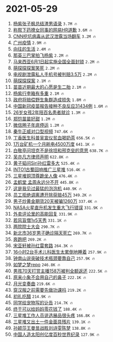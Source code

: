 # 2021-05-29

1. [杨紫张子枫总结渣男语录](https://s.weibo.com/weibo?q=%23%E6%9D%A8%E7%B4%AB%E5%BC%A0%E5%AD%90%E6%9E%AB%E6%80%BB%E7%BB%93%E6%B8%A3%E7%94%B7%E8%AF%AD%E5%BD%95%23&Refer=top) `3.7M 🔥`
1. [称帮下药撩女同事的网易HR道歉](https://s.weibo.com/weibo?q=%23%E7%A7%B0%E5%B8%AE%E4%B8%8B%E8%8D%AF%E6%92%A9%E5%A5%B3%E5%90%8C%E4%BA%8B%E7%9A%84%E7%BD%91%E6%98%93HR%E9%81%93%E6%AD%89%23&Refer=top) `3.6M 🔥`
1. [CNN挖坑病毒从武汉泄露当场翻车](https://s.weibo.com/weibo?q=%23CNN%E6%8C%96%E5%9D%91%E7%97%85%E6%AF%92%E4%BB%8E%E6%AD%A6%E6%B1%89%E6%B3%84%E9%9C%B2%E5%BD%93%E5%9C%BA%E7%BF%BB%E8%BD%A6%23&Refer=top) `3.2M 🔥`
1. [广州疫情](https://s.weibo.com/weibo?q=%E5%B9%BF%E5%B7%9E%E7%96%AB%E6%83%85&Refer=top) `2.9M 🔥`
1. [向往的生活](https://s.weibo.com/weibo?q=%E5%90%91%E5%BE%80%E7%9A%84%E7%94%9F%E6%B4%BB&Refer=top) `2.4M 🔥`
1. [那英三巴掌拍飞杨紫](https://s.weibo.com/weibo?q=%23%E9%82%A3%E8%8B%B1%E4%B8%89%E5%B7%B4%E6%8E%8C%E6%8B%8D%E9%A3%9E%E6%9D%A8%E7%B4%AB%23&Refer=top) `2.2M 🔥`
1. [马来西亚6月1日起实施全国全面封锁](https://s.weibo.com/weibo?q=%23%E9%A9%AC%E6%9D%A5%E8%A5%BF%E4%BA%9A6%E6%9C%881%E6%97%A5%E8%B5%B7%E5%AE%9E%E6%96%BD%E5%85%A8%E5%9B%BD%E5%85%A8%E9%9D%A2%E5%B0%81%E9%94%81%23&Refer=top) `2.2M 🔥`
1. [萌探探探案笑死](https://s.weibo.com/weibo?q=%E8%90%8C%E6%8E%A2%E6%8E%A2%E6%8E%A2%E6%A1%88%E7%AC%91%E6%AD%BB&Refer=top) `2.2M 🔥`
1. [电视剧泄露私人手机号被判赔3.5万](https://s.weibo.com/weibo?q=%23%E7%94%B5%E8%A7%86%E5%89%A7%E6%B3%84%E9%9C%B2%E7%A7%81%E4%BA%BA%E6%89%8B%E6%9C%BA%E5%8F%B7%E8%A2%AB%E5%88%A4%E8%B5%943.5%E4%B8%87%23&Refer=top) `2.2M 🔥`
1. [萌探探探案](https://s.weibo.com/weibo?q=%E8%90%8C%E6%8E%A2%E6%8E%A2%E6%8E%A2%E6%A1%88&Refer=top) `2.1M 🔥`
1. [苗苗近期最大的心愿是生二胎](https://s.weibo.com/weibo?q=%23%E8%8B%97%E8%8B%97%E8%BF%91%E6%9C%9F%E6%9C%80%E5%A4%A7%E7%9A%84%E5%BF%83%E6%84%BF%E6%98%AF%E7%94%9F%E4%BA%8C%E8%83%8E%23&Refer=top) `2.1M 🔥`
1. [杨紫行李箱有多重](https://s.weibo.com/weibo?q=%23%E6%9D%A8%E7%B4%AB%E8%A1%8C%E6%9D%8E%E7%AE%B1%E6%9C%89%E5%A4%9A%E9%87%8D%23&Refer=top) `2.1M 🔥`
1. [政府将赔偿野生象群造成损失](https://s.weibo.com/weibo?q=%23%E6%94%BF%E5%BA%9C%E5%B0%86%E8%B5%94%E5%81%BF%E9%87%8E%E7%94%9F%E8%B1%A1%E7%BE%A4%E9%80%A0%E6%88%90%E6%8D%9F%E5%A4%B1%23&Refer=top) `1.8M 🔥`
1. [中国新冠疫苗报告接种不良反应31434例](https://s.weibo.com/weibo?q=%23%E4%B8%AD%E5%9B%BD%E6%96%B0%E5%86%A0%E7%96%AB%E8%8B%97%E6%8A%A5%E5%91%8A%E6%8E%A5%E7%A7%8D%E4%B8%8D%E8%89%AF%E5%8F%8D%E5%BA%9431434%E4%BE%8B%23&Refer=top) `1.6M 🔥`
1. [26岁女孩2年陪百名患者就诊](https://s.weibo.com/weibo?q=%2326%E5%B2%81%E5%A5%B3%E5%AD%A92%E5%B9%B4%E9%99%AA%E7%99%BE%E5%90%8D%E6%82%A3%E8%80%85%E5%B0%B1%E8%AF%8A%23&Refer=top) `1.3M 🔥`
1. [郑恺苗苗好甜](https://s.weibo.com/weibo?q=%23%E9%83%91%E6%81%BA%E8%8B%97%E8%8B%97%E5%A5%BD%E7%94%9C%23&Refer=top) `1.2M 🔥`
1. [微信圈子年底停运](https://s.weibo.com/weibo?q=%23%E5%BE%AE%E4%BF%A1%E5%9C%88%E5%AD%90%E5%B9%B4%E5%BA%95%E5%81%9C%E8%BF%90%23&Refer=top) `1.2M 🔥`
1. [秦牛正威对口型视频](https://s.weibo.com/weibo?q=%23%E7%A7%A6%E7%89%9B%E6%AD%A3%E5%A8%81%E5%AF%B9%E5%8F%A3%E5%9E%8B%E8%A7%86%E9%A2%91%23&Refer=top) `747.6K 🔥`
1. [丁香医生科普吴宣仪贫血喝奶茶](https://s.weibo.com/weibo?q=%23%E4%B8%81%E9%A6%99%E5%8C%BB%E7%94%9F%E7%A7%91%E6%99%AE%E5%90%B4%E5%AE%A3%E4%BB%AA%E8%B4%AB%E8%A1%80%E5%96%9D%E5%A5%B6%E8%8C%B6%23&Refer=top) `656.5K 🔥`
1. [1万台矿机一个月耗电4500万度](https://s.weibo.com/weibo?q=%231%E4%B8%87%E5%8F%B0%E7%9F%BF%E6%9C%BA%E4%B8%80%E4%B8%AA%E6%9C%88%E8%80%97%E7%94%B54500%E4%B8%87%E5%BA%A6%23&Refer=top) `641.1K 🔥`
1. [白敬亭问坦克不是徐坦和邢克垒的意思](https://s.weibo.com/weibo?q=%23%E7%99%BD%E6%95%AC%E4%BA%AD%E9%97%AE%E5%9D%A6%E5%85%8B%E4%B8%8D%E6%98%AF%E5%BE%90%E5%9D%A6%E5%92%8C%E9%82%A2%E5%85%8B%E5%9E%92%E7%9A%84%E6%84%8F%E6%80%9D%23&Refer=top) `638.7K 🔥`
1. [吴亦凡方律师声明](https://s.weibo.com/weibo?q=%23%E5%90%B4%E4%BA%A6%E5%87%A1%E6%96%B9%E5%BE%8B%E5%B8%88%E5%A3%B0%E6%98%8E%23&Refer=top) `622.8K 🔥`
1. [黄子韬问Siri孙红雷多大](https://s.weibo.com/weibo?q=%23%E9%BB%84%E5%AD%90%E9%9F%AC%E9%97%AESiri%E5%AD%99%E7%BA%A2%E9%9B%B7%E5%A4%9A%E5%A4%A7%23&Refer=top) `525.4K 🔥`
1. [INTO1古蜀回响推广三星堆](https://s.weibo.com/weibo?q=%23INTO1%E5%8F%A4%E8%9C%80%E5%9B%9E%E5%93%8D%E6%8E%A8%E5%B9%BF%E4%B8%89%E6%98%9F%E5%A0%86%23&Refer=top) `516.4K 🔥`
1. [三星堆铜顶尊跪坐人像](https://s.weibo.com/weibo?q=%23%E4%B8%89%E6%98%9F%E5%A0%86%E9%93%9C%E9%A1%B6%E5%B0%8A%E8%B7%AA%E5%9D%90%E4%BA%BA%E5%83%8F%23&Refer=top) `476.4K 🔥`
1. [孟鹤堂 孟周永远分不开](https://s.weibo.com/weibo?q=%E5%AD%9F%E9%B9%A4%E5%A0%82%20%E5%AD%9F%E5%91%A8%E6%B0%B8%E8%BF%9C%E5%88%86%E4%B8%8D%E5%BC%80&Refer=top) `445.8K 🔥`
1. [这是我见过最猛的泡泡机](https://s.weibo.com/weibo?q=%23%E8%BF%99%E6%98%AF%E6%88%91%E8%A7%81%E8%BF%87%E6%9C%80%E7%8C%9B%E7%9A%84%E6%B3%A1%E6%B3%A1%E6%9C%BA%23&Refer=top) `440.9K 🔥`
1. [员工拒绝调离遭开除获赔45万](https://s.weibo.com/weibo?q=%23%E5%91%98%E5%B7%A5%E6%8B%92%E7%BB%9D%E8%B0%83%E7%A6%BB%E9%81%AD%E5%BC%80%E9%99%A4%E8%8E%B7%E8%B5%9445%E4%B8%87%23&Refer=top) `349.2K 🔥`
1. [男子炒黄金期货20天被骗1260万](https://s.weibo.com/weibo?q=%23%E7%94%B7%E5%AD%90%E7%82%92%E9%BB%84%E9%87%91%E6%9C%9F%E8%B4%A720%E5%A4%A9%E8%A2%AB%E9%AA%971260%E4%B8%87%23&Refer=top) `337.4K 🔥`
1. [NASA火星直升机发生重大飞行错误](https://s.weibo.com/weibo?q=%23NASA%E7%81%AB%E6%98%9F%E7%9B%B4%E5%8D%87%E6%9C%BA%E5%8F%91%E7%94%9F%E9%87%8D%E5%A4%A7%E9%A3%9E%E8%A1%8C%E9%94%99%E8%AF%AF%23&Refer=top) `331.9K 🔥`
1. [外卖评论里的高能回复](https://s.weibo.com/weibo?q=%23%E5%A4%96%E5%8D%96%E8%AF%84%E8%AE%BA%E9%87%8C%E7%9A%84%E9%AB%98%E8%83%BD%E5%9B%9E%E5%A4%8D%23&Refer=top) `331.9K 🔥`
1. [若风盲僧1v5天秀](https://s.weibo.com/weibo?q=%23%E8%8B%A5%E9%A3%8E%E7%9B%B2%E5%83%A71v5%E5%A4%A9%E7%A7%80%23&Refer=top) `331.1K 🔥`
1. [两院院士大会](https://s.weibo.com/weibo?q=%23%E4%B8%A4%E9%99%A2%E9%99%A2%E5%A3%AB%E5%A4%A7%E4%BC%9A%23&Refer=top) `290.7K 🔥`
1. [新北市36岁男子确诊隔天死亡](https://s.weibo.com/weibo?q=%E6%96%B0%E5%8C%97%E5%B8%8236%E5%B2%81%E7%94%B7%E5%AD%90%E7%A1%AE%E8%AF%8A%E9%9A%94%E5%A4%A9%E6%AD%BB%E4%BA%A1&Refer=top) `269.7K 🔥`
1. [奔跑吧](https://s.weibo.com/weibo?q=%E5%A5%94%E8%B7%91%E5%90%A7&Refer=top) `269.2K 🔥`
1. [宋亚轩被孙红雷套路](https://s.weibo.com/weibo?q=%23%E5%AE%8B%E4%BA%9A%E8%BD%A9%E8%A2%AB%E5%AD%99%E7%BA%A2%E9%9B%B7%E5%A5%97%E8%B7%AF%23&Refer=top) `264.3K 🔥`
1. [16小时2台手术儿科医生太累倒地睡着](https://s.weibo.com/weibo?q=%2316%E5%B0%8F%E6%97%B62%E5%8F%B0%E6%89%8B%E6%9C%AF%E5%84%BF%E7%A7%91%E5%8C%BB%E7%94%9F%E5%A4%AA%E7%B4%AF%E5%80%92%E5%9C%B0%E7%9D%A1%E7%9D%80%23&Refer=top) `257.9K 🔥`
1. [钟南山说突破技术瓶颈要靠自己](https://s.weibo.com/weibo?q=%23%E9%92%9F%E5%8D%97%E5%B1%B1%E8%AF%B4%E7%AA%81%E7%A0%B4%E6%8A%80%E6%9C%AF%E7%93%B6%E9%A2%88%E8%A6%81%E9%9D%A0%E8%87%AA%E5%B7%B1%23&Refer=top) `257.9K 🔥`
1. [如梦之梦repo](https://s.weibo.com/weibo?q=%23%E5%A6%82%E6%A2%A6%E4%B9%8B%E6%A2%A6repo%23&Refer=top) `246.8K 🔥`
1. [男孩70天打赏主播158万被判全额返还](https://s.weibo.com/weibo?q=%23%E7%94%B7%E5%AD%A970%E5%A4%A9%E6%89%93%E8%B5%8F%E4%B8%BB%E6%92%AD158%E4%B8%87%E8%A2%AB%E5%88%A4%E5%85%A8%E9%A2%9D%E8%BF%94%E8%BF%98%23&Refer=top) `222.5K 🔥`
1. [原来小象不会用自己的鼻子](https://s.weibo.com/weibo?q=%23%E5%8E%9F%E6%9D%A5%E5%B0%8F%E8%B1%A1%E4%B8%8D%E4%BC%9A%E7%94%A8%E8%87%AA%E5%B7%B1%E7%9A%84%E9%BC%BB%E5%AD%90%23&Refer=top) `222.1K 🔥`
1. [月光变奏曲](https://s.weibo.com/weibo?q=%E6%9C%88%E5%85%89%E5%8F%98%E5%A5%8F%E6%9B%B2&Refer=top) `219.6K 🔥`
1. [穿汉服之前需要先做功课吗](https://s.weibo.com/weibo?q=%23%E7%A9%BF%E6%B1%89%E6%9C%8D%E4%B9%8B%E5%89%8D%E9%9C%80%E8%A6%81%E5%85%88%E5%81%9A%E5%8A%9F%E8%AF%BE%E5%90%97%23&Refer=top) `219.2K 🔥`
1. [初礼吃醋](https://s.weibo.com/weibo?q=%23%E5%88%9D%E7%A4%BC%E5%90%83%E9%86%8B%23&Refer=top) `214.9K 🔥`
1. [同学给宠物写的讣告](https://s.weibo.com/weibo?q=%23%E5%90%8C%E5%AD%A6%E7%BB%99%E5%AE%A0%E7%89%A9%E5%86%99%E7%9A%84%E8%AE%A3%E5%91%8A%23&Refer=top) `214.7K 🔥`
1. [终于可以给妈妈零花钱了](https://s.weibo.com/weibo?q=%23%E7%BB%88%E4%BA%8E%E5%8F%AF%E4%BB%A5%E7%BB%99%E5%A6%88%E5%A6%88%E9%9B%B6%E8%8A%B1%E9%92%B1%E4%BA%86%23&Refer=top) `188.4K 🔥`
1. [三星堆工作人员说选展品很头疼](https://s.weibo.com/weibo?q=%23%E4%B8%89%E6%98%9F%E5%A0%86%E5%B7%A5%E4%BD%9C%E4%BA%BA%E5%91%98%E8%AF%B4%E9%80%89%E5%B1%95%E5%93%81%E5%BE%88%E5%A4%B4%E7%96%BC%23&Refer=top) `166.8K 🔥`
1. [三星堆又出土一件金面具残片](https://s.weibo.com/weibo?q=%23%E4%B8%89%E6%98%9F%E5%A0%86%E5%8F%88%E5%87%BA%E5%9C%9F%E4%B8%80%E4%BB%B6%E9%87%91%E9%9D%A2%E5%85%B7%E6%AE%8B%E7%89%87%23&Refer=top) `139.1K 🔥`
1. [孙颖莎王曼昱战胜刘诗雯陈梦](https://s.weibo.com/weibo?q=%E5%AD%99%E9%A2%96%E8%8E%8E%E7%8E%8B%E6%9B%BC%E6%98%B1%E6%88%98%E8%83%9C%E5%88%98%E8%AF%97%E9%9B%AF%E9%99%88%E6%A2%A6&Refer=top) `138.8K 🔥`
1. [中国人造太阳创亿度百秒世界纪录](https://s.weibo.com/weibo?q=%23%E4%B8%AD%E5%9B%BD%E4%BA%BA%E9%80%A0%E5%A4%AA%E9%98%B3%E5%88%9B%E4%BA%BF%E5%BA%A6%E7%99%BE%E7%A7%92%E4%B8%96%E7%95%8C%E7%BA%AA%E5%BD%95%23&Refer=top) `127.9K 🔥`
